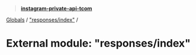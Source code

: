 > **[instagram-private-api-tcom](../README.md)**

[Globals](../README.md) / ["responses/index"](_responses_index_.md) /

# External module: "responses/index"